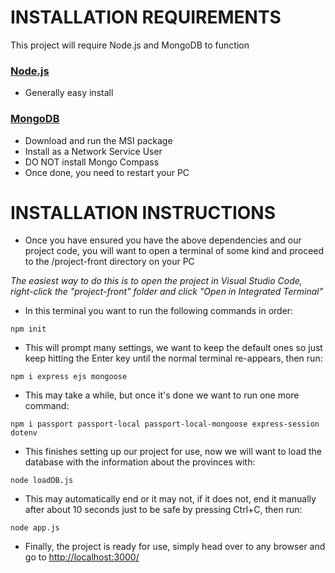 # INSTALLATION REQUIREMENTS
This project will require Node.js and MongoDB to function

### [Node.js](https://nodejs.org/en/download)
* Generally easy install

### [MongoDB](https://www.mongodb.com/try/download/community)
* Download and run the MSI package
* Install as a Network Service User
* DO NOT install Mongo Compass
* Once done, you need to restart your PC

# INSTALLATION INSTRUCTIONS
* Once you have ensured you have the above dependencies and our project code, you will want to open a terminal of some kind and proceed to the /project-front directory on your PC

*The easiest way to do this is to open the project in Visual Studio Code, right-click the "project-front" folder and click "Open in Integrated Terminal"*
* In this terminal you want to run the following commands in order:
```
npm init
```
* This will prompt many settings, we want to keep the default ones so just keep hitting the Enter key until the normal terminal re-appears, then run:
```
npm i express ejs mongoose
```
* This may take a while, but once it's done we want to run one more command:
```
npm i passport passport-local passport-local-mongoose express-session dotenv
```
* This finishes setting up our project for use, now we will want to load the database with the information about the provinces with:
```
node loadDB.js
```
* This may automatically end or it may not, if it does not, end it manually after about 10 seconds just to be safe by pressing Ctrl+C, then run:
```
node app.js
```
* Finally, the project is ready for use, simply head over to any browser and go to [http://localhost:3000/](http://localhost:3000/)
